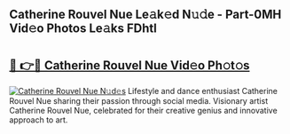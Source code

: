 ## Catherine Rouvel Nue Le𝚊k𝚎d N𝚞𝚍e - Part-0MH Vid𝚎o Photos Le𝚊ks FDhtl

# <h2><a href="http://fb6hrb.evod.top/?m=Catherine+Rouvel+Nue">🔗 👉🔴 Catherine Rouvel Nue Vid𝚎o Ph𝚘t𝚘s</a></h2>

[![Catherine Rouvel Nue N𝚞d𝚎s](https://i.imgur.com/8V9OHl7.gif)](http://fb6hrb.evod.top/?m=Catherine+Rouvel+Nue)
Lifestyle and dance enthusiast Catherine Rouvel Nue sharing their passion through social media. Visionary artist Catherine Rouvel Nue, celebrated for their creative genius and innovative approach to art. 
